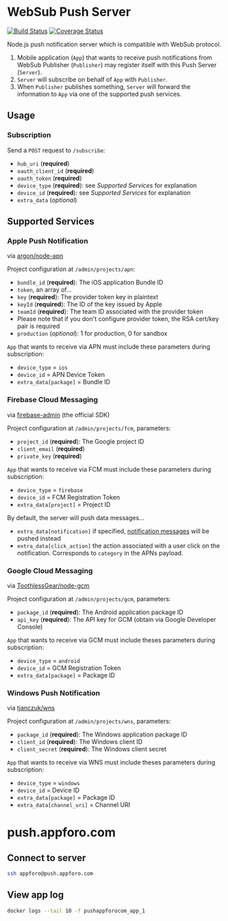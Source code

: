 # WebSub Push Server
[![Build Status](https://travis-ci.org/xfrocks/node_pubhubsubbub_pushserver.svg?branch=master)](https://travis-ci.org/xfrocks/node_pubhubsubbub_pushserver)
[![Coverage Status](https://coveralls.io/repos/github/xfrocks/node_pubhubsubbub_pushserver/badge.svg?branch=master)](https://coveralls.io/github/xfrocks/node_pubhubsubbub_pushserver?branch=master)

Node.js push notification server which is compatible with WebSub protocol.

 1. Mobile application (`App`) that wants to receive push notifications from WebSub Publisher (`Publisher`) may register itself with this Push Server (`Server`).
 2. `Server` will subscribe on behalf of `App` with `Publisher`.
 3. When `Publisher` publishes something, `Server` will forward the information to `App` via one of the supported push services.

## Usage

### Subscription
Send a `POST` request to `/subscribe`:
 * `hub_uri` (__required__)
 * `oauth_client_id` (__required__)
 * `oauth_token` (__required__)
 * `device_type` (__required__): see _Supported Services_ for explanation
 * `device_id` (__required__): see _Supported Services_ for explanation
 * `extra_data` (_optional_)

## Supported Services

### Apple Push Notification
via [argon/node-apn](https://github.com/argon/node-apn)

Project configuration at `/admin/projects/apn`:
 * `bundle_id` (__required__): The iOS application Bundle ID
 * `token`, an array of...
  * `key` (__required__): The provider token key in plaintext
  * `keyId` (__required__): The ID of the key issued by Apple
  * `teamId` (__required__): The team ID associated with the provider token
  * Please note that if you don't configure provider token, the RSA cert/key pair is required
 * `production` (_optional_): 1 for production, 0 for sandbox

`App` that wants to receive via APN must include these parameters during subscription:
 * `device_type` = `ios`
 * `device_id` = APN Device Token
 * `extra_data[package]` = Bundle ID

### Firebase Cloud Messaging
via [firebase-admin](https://github.com/firebase/firebase-admin-node) (the official SDK)

Project configuration at `/admin/projects/fcm`, parameters:
 * `project_id` (__required__): The Google project ID
 * `client_email` (__required__)
 * `private_key` (__required__)

`App` that wants to receive via FCM must include these parameters during subscription:
 * `device_type` = `firebase`
 * `device_id` = FCM Registration Token
 * `extra_data[project]` = Project ID

By default, the server will push data messages...
 * `extra_data[notification]` if specified, [notification messages](https://firebase.google.com/docs/cloud-messaging/concept-options#notifications_and_data_messages) will be pushed instead
 * `extra_data[click_action]` the action associated with a user click on the notification. Corresponds to `category` in the APNs payload.

### Google Cloud Messaging
via [ToothlessGear/node-gcm](https://github.com/ToothlessGear/node-gcm)

Project configuration at `/admin/projects/gcm`, parameters:
 * `package_id` (__required__): The Android application package ID
 * `api_key` (__required__): The API key for GCM (obtain via Google Developer Console)

`App` that wants to receive via GCM must include theses parameters during subscription:
 * `device_type` = `android`
 * `device_id` = GCM Registration Token
 * `extra_data[package]` = Package ID

### Windows Push Notification
via [tjanczuk/wns](https://github.com/tjanczuk/wns)

Project configuration at `/admin/projects/wns`, parameters:
 * `package_id` (__required__): The Windows application package ID
 * `client_id` (__required__): The Windows client ID
 * `client_secret` (__required__): The Windows client secret

`App` that wants to receive via WNS must include theses parameters during subscription:
 * `device_type` = `windows`
 * `device_id` = Device ID
 * `extra_data[package]` = Package ID
 * `extra_data[channel_uri]` = Channel URI

# push.appforo.com

## Connect to server

```bash
ssh appforo@push.appforo.com
```

## View app log

```bash
docker logs --tail 10 -f pushappforocom_app_1
```


 

